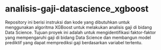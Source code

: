 # analisis-gaji-datascience_xgboost
Repository ini berisi instruksi dan kode yang dibutuhkan untuk menggunakan algoritma XGBoost untuk melakukan analisis gaji di bidang Data Science. Tujuan proyek ini adalah untuk mengidentifikasi faktor-faktor yang mempengaruhi gaji di bidang Data Science dan membangun model prediktif yang dapat memprediksi gaji berdasarkan variabel tertentu.
